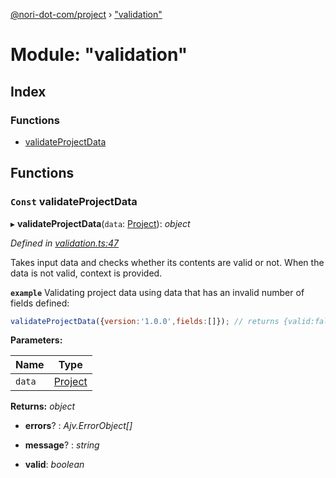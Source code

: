[@nori-dot-com/project](../README.md) › ["validation"](_validation_.md)

# Module: "validation"

## Index

### Functions

* [validateProjectData](_validation_.md#const-validateprojectdata)

## Functions

### `Const` validateProjectData

▸ **validateProjectData**(`data`: [Project](../interfaces/_specification_.project.md)): *object*

*Defined in [validation.ts:47](https://github.com/nori-dot-eco/nori-dot-com/blob/93df903/packages/project/src/validation.ts#L47)*

Takes input data and checks whether its contents are valid or not. When the data is not valid, context is provided.

**`example`** <caption>Validating project data using data that has an invalid number of fields defined:</caption>

```js
validateProjectData({version:'1.0.0',fields:[]}); // returns {valid:false, ...errors}
```

**Parameters:**

Name | Type |
------ | ------ |
`data` | [Project](../interfaces/_specification_.project.md) |

**Returns:** *object*

* **errors**? : *Ajv.ErrorObject[]*

* **message**? : *string*

* **valid**: *boolean*
